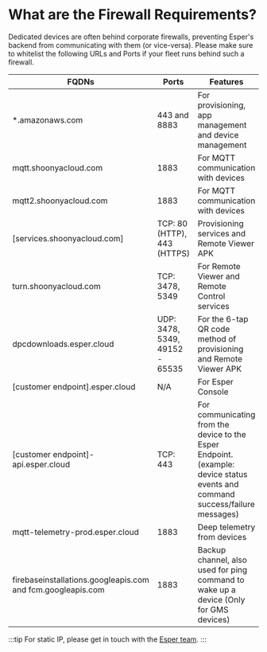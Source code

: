 # What are the Firewall Requirements?

Dedicated devices are often behind corporate firewalls, preventing Esper's backend from communicating with them (or vice-versa). Please make sure to whitelist the following URLs and Ports if your fleet runs behind such a firewall.

| FQDNs                                 | Ports                           | Features                                                                                 |
|---------------------------------------|---------------------------------|------------------------------------------------------------------------------------------|
| *.amazonaws.com                       | 443 and 8883                    | For provisioning, app management and device management                                   |
|  mqtt.shoonyacloud.com |    1883                      | For MQTT communication with devices                                                          |
| mqtt2.shoonyacloud.com                | 1883                            | For MQTT communication with devices                                                          |
| [services.shoonyacloud.com]           | TCP: 80 (HTTP), 443 (HTTPS)     | Provisioning services and Remote Viewer APK                                        |
| turn.shoonyacloud.com            | TCP: 3478, 5349                | For Remote Viewer and Remote Control services                                                            |
| dpcdownloads.esper.cloud            | UDP: 3478, 5349, 49152 - 65535 | For the 6-tap QR code method of provisioning and Remote Viewer APK                       |
| [customer endpoint].esper.cloud       | N/A                             | For Esper Console                                                                        |
| [customer endpoint]-api.esper.cloud   | TCP: 443                        | For communicating from the device to the Esper Endpoint. (example: device status events and command success/failure messages) |
| mqtt-telemetry-prod.esper.cloud       | 1883                        | Deep telemetry from devices                                                              |
| firebaseinstallations.googleapis.com and fcm.googleapis.com| 1883                            | Backup channel, also used for ping command to wake up a device (Only for GMS devices)       |


:::tip
For static IP, please get in touch with the [Esper team](https://support.esper.io/s/).
:::


  